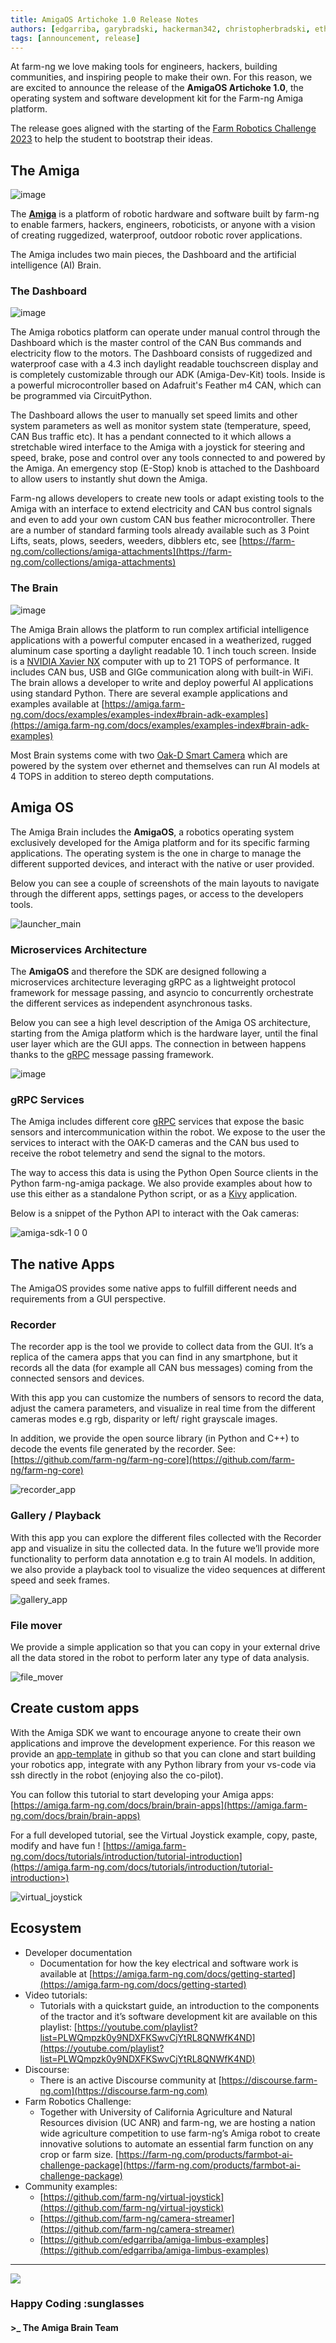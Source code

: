 ```yaml
---
title: AmigaOS Artichoke 1.0 Release Notes
authors: [edgarriba, garybradski, hackerman342, christopherbradski, ethanrublee]
tags: [announcement, release]
---
```


At farm-ng we love making tools for engineers, hackers, building
communities, and inspiring people to make their own. For this
reason, we are excited to announce the release of the
**AmigaOS Artichoke 1.0**, the operating system and software
development kit for the Farm-ng Amiga platform.

The release goes aligned with the starting of the
[Farm Robotics Challenge 2023](https://farmbot.ai/) to help the
student to bootstrap their ideas.

## The Amiga

![image](https://user-images.githubusercontent.com/53625197/187559379-b7b8fcf3-5fe7-4e14-aa47-fa0022f3801b.JPG)

The [**Amiga**](https://farm-ng.com/products/la-maquina-amiga) is
a platform of robotic hardware and software built by farm-ng to
enable farmers, hackers, engineers, roboticists, or anyone with a
vision of creating ruggedized, waterproof, outdoor robotic rover
applications.

The Amiga includes two main pieces, the Dashboard and the
artificial intelligence (AI) Brain.

### The Dashboard

![image](https://user-images.githubusercontent.com/11846963/186734463-aa149b3a-7510-4d5a-99ea-f9a8a96775d2.jpg)

The Amiga robotics platform can operate under manual control
through the Dashboard which is the master control of the CAN Bus
commands and electricity flow to the motors. The Dashboard
consists of ruggedized and waterproof case with a 4.3 inch
daylight readable touchscreen display and is completely
customizable through our ADK (Amiga-Dev-Kit) tools. Inside is a
powerful microcontroller based on Adafruit's Feather m4 CAN,
which can be programmed via CircuitPython.

The Dashboard allows the user to manually set speed limits and
other system parameters as well as monitor system state
(temperature, speed, CAN Bus traffic etc). It has a pendant
connected to it which allows a stretchable wired interface to the
Amiga with a joystick for steering and speed, brake, pose and
control over any tools connected to and powered by the Amiga. An
emergency stop (E-Stop) knob is attached to the Dashboard to
allow users to instantly shut down the Amiga.

Farm-ng allows developers to create new tools or adapt existing
tools to the Amiga with an interface to extend electricity and
CAN bus control signals and even to add your own custom CAN bus
feather microcontroller. There are a number of standard farming
tools already available such as 3 Point Lifts, seats, plows,
seeders, weeders, dibblers etc,
see [https://farm-ng.com/collections/amiga-attachments](https://farm-ng.com/collections/amiga-attachments)

### The Brain

![image](https://cdn.shopify.com/s/files/1/0634/0241/0211/products/Brain-front.png?v=1674003215)

The Amiga Brain allows the platform to run complex artificial
intelligence applications with a powerful computer encased in a
weatherized, rugged aluminum case sporting a daylight readable 10.
1 inch touch screen. Inside is a
[NVIDIA Xavier NX](https://www.nvidia.com/en-us/autonomous-machines/embedded-systems/jetson-xavier-nx/)
computer with up to 21 TOPS of performance. It includes CAN bus,
USB and GIGe communication along with built-in WiFi. The brain
allows a developer to write and deploy powerful AI applications
using standard Python. There are several example applications and
examples available at
[https://amiga.farm-ng.com/docs/examples/examples-index#brain-adk-examples](https://amiga.farm-ng.com/docs/examples/examples-index#brain-adk-examples)

Most Brain systems come with two
[Oak-D Smart Camera](https://farm-ng.com/products/amiga-smart-camera-kit)
which are powered by the system over ethernet and themselves can
run AI models at 4 TOPS in addition to stereo depth computations.

## Amiga OS

The Amiga Brain includes the **AmigaOS**, a robotics operating
system exclusively developed for the Amiga platform and for its
specific farming applications. The operating system is the one in
charge to manage the different supported devices, and interact
with the native or user provided.

Below you can see a couple of screenshots of the main layouts to
navigate through the different apps, settings pages, or access to
the developers tools.

![launcher_main](https://user-images.githubusercontent.com/5157099/219821743-fc500b20-591b-4f93-8d26-fa5a536fd0c3.png)

### Microservices Architecture

The **AmigaOS** and therefore the SDK are designed following a
microservices architecture leveraging gRPC as a lightweight
protocol framework for message passing, and asyncio to
concurrently orchestrate the different services as independent
asynchronous tasks.

Below you can see a high level description of the Amiga OS
architecture, starting from the Amiga platform which is the
hardware layer, until the final user layer which are the GUI
apps. The connection in between happens thanks to the
[gRPC](https://grpc.io/) message passing framework.

![image](https://user-images.githubusercontent.com/5157099/219821793-fa1eec88-35c6-43fd-bcc2-dafe2a961366.png)

### gRPC Services

The Amiga includes different core [gRPC](https://grpc.io/)
services that expose the basic sensors and intercommunication
within the robot. We expose to the user the services to interact
with the OAK-D cameras and the CAN bus used to receive the robot
telemetry and send the signal to the motors.

The way to access this data is using the Python Open Source
clients in the Python farm-ng-amiga package. We also provide
examples about how to use this either as a standalone Python
script, or as a [Kivy](https://kivy.org/) application.

Below is a snippet of the Python API to interact with the Oak
cameras:

![amiga-sdk-1 0 0](https://user-images.githubusercontent.com/5157099/219821830-ebe221b7-c550-4f6c-8fab-2bbb7706806e.png)

## The native Apps

The AmigaOS provides some native apps to fulfill different needs
and requirements from a GUI perspective.

### Recorder

The recorder app is the tool we provide to collect data from the
GUI. It’s a replica of the camera apps that you can find in any
smartphone, but it records all the data (for example all CAN bus
messages) coming from the connected sensors and devices.

With this app you can customize the numbers of sensors to record
the data, adjust the camera parameters, and visualize in real
time from the different cameras modes e.g rgb, disparity or left/
right grayscale images.

In addition, we provide the open source library
(in Python and C++)
to decode the events file generated by the recorder. See:
[https://github.com/farm-ng/farm-ng-core](https://github.com/farm-ng/farm-ng-core)

![recorder_app](https://user-images.githubusercontent.com/5157099/219821846-386dd217-cf1f-43ee-becd-85ee5c3e2f9a.png)

### Gallery / Playback

With this app you can explore the different files collected with
the Recorder app and visualize in situ the collected data. In the
future we’ll provide more functionality to perform data
annotation e.g to train AI models. In addition, we also provide a
playback tool to visualize the video sequences at different speed
and seek frames.

![gallery_app](https://user-images.githubusercontent.com/5157099/219821855-b47b9465-f648-4ed5-b44d-deaca2517f0e.png)

### File mover

We provide a simple application so that you can copy in your
external drive all the data stored in the robot to perform later
any type of data analysis.

![file_mover](https://user-images.githubusercontent.com/5157099/219821868-d7f88168-0ffe-4eff-b4dd-1dfcd0cc71ba.png)

## Create custom apps

With the Amiga SDK we want to encourage anyone to create their
own applications and improve the development experience. For this
reason we provide an
[app-template](https://github.com/farm-ng/amiga-app-template) in
github so that you can clone and start building your robotics
app, integrate with any Python library from your vs-code via ssh
directly in the robot (enjoying also the co-pilot).

You can follow this tutorial to start developing your Amiga apps:
[https://amiga.farm-ng.com/docs/brain/brain-apps](https://amiga.farm-ng.com/docs/brain/brain-apps)

For a full developed tutorial, see the Virtual Joystick example,
copy, paste, modify and have fun !
[https://amiga.farm-ng.com/docs/tutorials/introduction/tutorial-introduction](https://amiga.farm-ng.com/docs/tutorials/introduction/tutorial-introduction>)

![virtual_joystick](https://user-images.githubusercontent.com/5157099/219821890-4c4478ed-374e-4213-819f-d67b78d1a4ea.png)

## Ecosystem

* Developer documentation
  * Documentation for how the key electrical and software work is
  available at [https://amiga.farm-ng.com/docs/getting-started](https://amiga.farm-ng.com/docs/getting-started)
* Video tutorials:
  * Tutorials with a quickstart guide, an introduction to the
  components of the tractor and it’s software development kit are
  available on this playlist:
  [https://youtube.com/playlist?list=PLWQmpzk0y9NDXFKSwvCjYtRL8QNWfK4ND](https://youtube.com/playlist?list=PLWQmpzk0y9NDXFKSwvCjYtRL8QNWfK4ND)
* Discourse:
  * There is an active Discourse community at
  [https://discourse.farm-ng.com](https://discourse.farm-ng.com)
* Farm Robotics Challenge:
  * Together with University of California Agriculture and
  Natural Resources division (UC ANR) and farm-ng, we are hosting
  a nation wide agriculture competition to use farm-ng’s Amiga
  robot to create innovative solutions to automate an essential
  farm function on any crop or farm size.
  [https://farm-ng.com/products/farmbot-ai-challenge-package](https://farm-ng.com/products/farmbot-ai-challenge-package)
* Community examples:
  * [https://github.com/farm-ng/virtual-joystick](https://github.com/farm-ng/virtual-joystick)
  * [https://github.com/farm-ng/camera-streamer](https://github.com/farm-ng/camera-streamer)
  * [https://github.com/edgarriba/amiga-limbus-examples](https://github.com/edgarriba/amiga-limbus-examples)

---

<img src="https://user-images.githubusercontent.com/5157099/219821724-69dfc97d-17fc-4a08-933a-e6fb2446495e.jpg"/>

### Happy Coding :sunglasses

#### >_ The Amiga Brain Team
